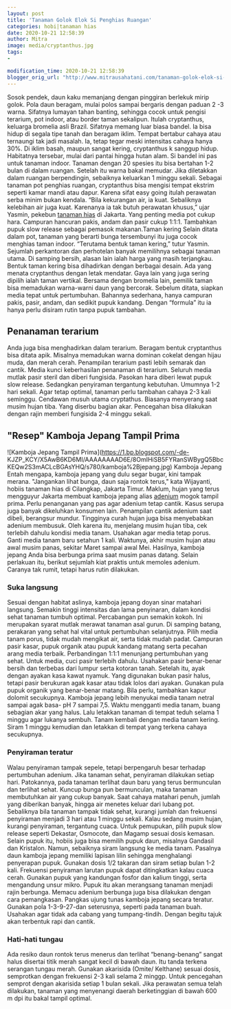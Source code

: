 ```yaml
---
layout: post
title: 'Tanaman Golok Elok Si Penghias Ruangan'
categories: hobi|tanaman hias
date: 2020-10-21 12:58:39
author: Mitra
image: media/cryptanthus.jpg
tags:
- 

modification_time: 2020-10-21 12:58:39
blogger_orig_url: "http://www.mitrausahatani.com/tanaman-golok-elok-si-penghias-ruangan.html"
---
```


Sosok pendek, daun kaku memanjang dengan pinggiran berlekuk mirip golok. Pola
daun beragam, mulai polos sampai bergaris dengan paduan 2 -3 warna. Sifatnya
lumayan tahan banting, sehingga cocok untuk pengisi terarium, pot indoor, atau
border taman sekalipun. Itulah cryptanthus, keluarga bromelia asli Brazil.
Sifatnya memang luar biasa bandel. Ia bisa hidup di segala tipe tanah dan
beragam iklim. Tempat bertabur cahaya atau ternaungi tak jadi masalah. Ia,
tetap tegar meski intensitas cahaya hanya 30%. Di iklim basah, maupun sangat
kering, cryptanthus k sanggup hidup. Habitatnya tersebar, mulai dari pantai
hingga hutan alam. Si bandel ini pas untuk tanaman indoor. Tanaman dengan 20
spesies itu bisa bertahan 1-2 bulan di dalam ruangan. Setelah itu warna bakal
memudar. Jika diletakkan dalam ruangan berpendingin, sebaiknya keluarkan 1
minggu sekali. Sebagai tanaman pot penghias ruangan, cryptanthus bisa mengisi
tempat ekstrim seperti kamar mandi atau dapur. Karena sifat easy going itulah
perawatan serba minim bukan kendala. “Bila kekurangan air, ia kuat. Sebaliknya
kelebihan air juga kuat. Karenanya ia tak butuh perawatan khusus,” ujar
Yasmin, pekebun [tanaman hias](https://www.mitrausahatani.com/tanaman-hias "tanaman
hias") di Jakarta. Yang penting media pot cukup hara. Campuran hancuran pakis,
andam dan pasir cukup 1:1:1. Tambahkan pupuk slow release sebagai pemasok
makanan.Taman kering Selain ditata dalam pot, tanaman yang berarti bunga
tersembunyi itu juga cocok menghias taman indoor. “Terutama bentuk taman
kering,” tutur Yasmin. Sejumlah perkantoran dan perhotelan banyak memilihnya
sebagai tanaman utama. Di samping bersih, alasan lain ialah harga yang masih
terjangkau. Bentuk taman kering bisa dihadirkan dengan berbagai desain. Ada
yang menata cryptanthus dengan letak mendatar. Gaya lain yang juga sering
dipilih ialah taman vertikal. Bersama dengan bromelia lain, pemilik taman bisa
memadukan warna-warni daun yang bercorak. Sebelum ditata, siapkan media tepat
untuk pertumbuhan. Bahannya sederhana, hanya campuran pakis, pasir, andam, dan
sedikit pupuk kandang. Dengan “formula” itu ia hanya perlu disiram rutin tanpa
pupuk tambahan.

## Penanaman terarium

Anda juga bisa menghadirkan dalam terarium. Beragam bentuk cryptanthus bisa
ditata apik. Misalnya memadukan warna dominan cokelat dengan hijau muda, dan
merah cerah. Penampilan terarium pasti lebih semarak dan cantik. Media kunci
keberhasilan penanaman di terarium. Seluruh media mutlak pasir steril dan
diberi fungisida. Pasokan hara diberi lewat pupuk slow release. Sedangkan
penyiraman tergantung kebutuhan. Umumnya 1-2 hari sekali. Agar tetap optimal,
tanaman perlu tambahan cahaya 2-3 kali seminggu. Cendawan musuh utama
cryptathus. Biasanya menyerang saat musim hujan tiba. Yang diserbu bagian
akar. Pencegahan bisa dilakukan dengan rajin memberi fungisida 2-4 minggu
sekali.

## "Resep" Kamboja Jepang Tampil Prima

![Kamboja Jepang Tampil Prima](https://1.bp.blogspot.com/-de-
KJZP_KCY/X5AwB6KD6MI/AAAAAAAAD6E/8OmIHiSB5FYRanSWBygQ5BbcKEQw2S3mACLcBGAsYHQ/s780/kamboja%2Bjepang.jpg)
Kamboja Jepang Entah mengapa, kamboja jepang yang dulu segar bugar, kini
tampak merana. "Jangankan lihat bunga, daun saja rontok terus," kata
Wijayanti, hobiis tanaman hias di Cilangkap, Jakarta Timur. Maklum, hujan yang
terus mengguyur Jakarta membuat kamboja jepang alias
[adenium](https://www.mitrausahatani.com/topik/adenium "adenium") mogok tampil prima.
Perlu penanganan yang pas agar adenium tetap cantik. Kasus serupa juga banyak
dikeluhkan konsumen lain. Penampilan cantik adenium saat dibeli, berangsur
mundur. Tingginya curah hujan juga bisa menyebabkan adenium membusuk. Oleh
karena itu, menjelang musim hujan tiba, cek terlebih dahulu kondisi media
tanam. Usahakan agar media tetap porus. Ganti media tanam baru setahun 1 kali.
Waktunya, akhir musim hujan atau awal musim panas, sekitar Maret sampai awal
Mei. Hasilnya, kamboja jepang Anda bisa berbunga prima saat musim panas
datang. Selain perlakuan itu, berikut sejumlah kiat praktis untuk memoles
adenium. Caranya tak rumit, tetapi harus rutin dilakukan.

### Suka langsung

Sesuai dengan habitat aslinya, kamboja jepang doyan sinar matahari langsung.
Semakin tinggi intensitas dan lama penyinaran, dalam kondisi sehat tanaman
tumbuh optimal. Percabangan pun semakin kokoh. Ini merupakan syarat mutlak
merawat tanaman asal gurun. Di samping batang, perakaran yang sehat hal vital
untuk pertumbuhan selanjutnya. Pilih media tanam porus, tidak mudah mengikat
air, serta tidak mudah padat. Campuran pasir kasar, pupuk organik atau pupuk
kandang matang serta pecahan arang media terbaik. Perbandingan 1:1:1 menunjang
pertumbuhan yang sehat. Untuk media, cuci pasir terlebih dahulu. Usahakan
pasir benar-benar bersih dan terbebas dari lumpur serta kotoran tanah. Setelah
itu, ayak dengan ayakan kasa kawat nyamuk. Yang digunakan bukan pasir halus,
tetapi pasir berukuran agak kasar atau tidak lolos dari ayakan. Gunakan pula
pupuk organik yang benar-benar matang. Bila perlu, tambahkan kapur dolomit
secukupnya. Kamboja jepang lebih menyukai media tanam netral sampai agak basa-
pH 7 sampai 7,5. Waktu mengganti media tanam, buang sebagian akar yang halus.
Lalu letakkan tanaman di tempat teduh selama 1 minggu agar lukanya sembuh.
Tanam kembali dengan media tanam kering. Siram 1 minggu kemudian dan letakkan
di tempat yang terkena cahaya secukupnya.

### Penyiraman teratur

Walau penyiraman tampak sepele, tetapi berpengaruh besar terhadap pertumbuhan
adenium. Jika tanaman sehat, penyiraman dilakukan setiap hari. Patokannya,
pada tanaman terlihat daun baru yang terus bermunculan dan terlihat sehat.
Kuncup bunga pun bermunculan, maka tanaman membutuhkan air yang cukup banyak.
Saat cahaya matahari penuh, jumlah yang diberikan banyak, hingga air menetes
keluar dari lubang pot. Sebaliknya bila tanaman tampak tidak sehat, kurangi
jumlah dan frekuensi penyiraman menjadi 3 hari atau 1 minggu sekali. Kalau
sedang musim hujan, kurangi penyiraman, tergantung cuaca. Untuk pemupukan,
pilih pupuk slow release seperti Dekastar, Osmocote, dan Magamp sesuai dosis
kemasan. Selain pupuk itu, hobiis juga bisa memilih pupuk daun, misalnya
Gandasil dan Kristalon. Namun, sebaiknya siram langsung ke media tanam.
Pasalnya daun kamboja jepang memiliki lapisan lilin sehingga menghalangi
penyerapan pupuk. Gunakan dosis 1/2 takaran dan siram setiap bulan 1-2 kali.
Frekuensi penyiraman larutan pupuk dapat ditingkatkan kalau cuaca cerah.
Gunakan pupuk yang kandungan fosfor dan kalium tinggi, serta mengandung unsur
mikro. Pupuk itu akan merangsang tanaman menjadi rajin berbunga. Memacu
adenium berbunga juga bisa dilakukan dengan cara pemangkasan. Pangkas ujung
tunas kamboja jepang secara teratur. Gunakan pola 1-3-9-27-dan seterusnya,
seperti pada tanaman buah. Usahakan agar tidak ada cabang yang tumpang-tindih.
Dengan begitu tajuk akan terbentuk rapi dan cantik.

### Hati-hati tungau

Ada resiko daun rontok terus menerus dan terlihat “benang-benang” sangat halus
disertai titik merah sangat kecil di bawah daun. Itu tanda terkena serangan
tungau merah. Gunakan akarisida (Omite/ Kelthane) sesuai dosis, semprotkan
dengan frekuensi 2-3 kali selama 2 minggp. Untuk pencegahan semprot dengan
akarisida setiap 1 bulan sekali. Jika perawatan semua telah dilakukan, tanaman
yang menyenangi daerah berketinggian di bawah 600 m dpi itu bakal tampil
optimal.


